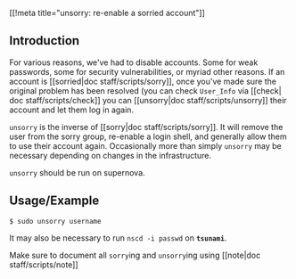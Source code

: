 [[!meta title="unsorry: re-enable a sorried account"]]

## Introduction

For various reasons, we've had to disable accounts. Some for weak passwords,
some for security vulnerabilities, or myriad other reasons. If an account
is [[sorried|doc staff/scripts/sorry]], once you've made sure the original problem
has been resolved (you can check `User_Info` via [[check| doc staff/scripts/check]]
you can [[unsorry|doc staff/scripts/unsorry]] their account and let them log in
again.

`unsorry` is the inverse of [[sorry|doc staff/scripts/sorry]].
It will remove the user from the sorry group, re-enable a login shell,
and generally allow them to use their account again. Occasionally more
than simply `unsorry` may be necessary depending on changes in the
infrastructure.

`unsorry` should be run on supernova.

## Usage/Example

    $ sudo unsorry username

It may also be necessary to run `nscd -i passwd` on **`tsunami`**.

Make sure to document all `sorry`ing and `unsorry`ing using [[note|doc staff/scripts/note]]
